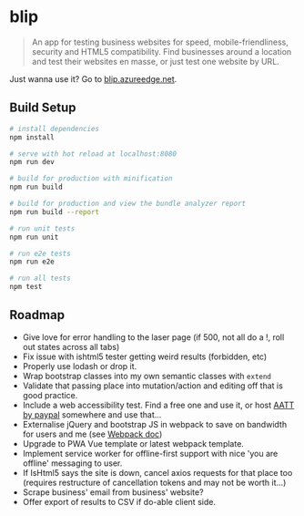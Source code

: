 # blip

> An app for testing business websites for speed, mobile-friendliness, security and HTML5 compatibility. Find businesses around a location and test their websites en masse, or just test one website by URL.

Just wanna use it? Go to [blip.azureedge.net](https://blip.azureedge.net).

## Build Setup

``` bash
# install dependencies
npm install

# serve with hot reload at localhost:8080
npm run dev

# build for production with minification
npm run build

# build for production and view the bundle analyzer report
npm run build --report

# run unit tests
npm run unit

# run e2e tests
npm run e2e

# run all tests
npm test
```

## Roadmap
- Give love for error handling to the laser page (if 500, not all do a !, roll out states across all tabs)
- Fix issue with ishtml5 tester getting weird results (forbidden, etc)
- Properly use lodash or drop it.
- Wrap bootstrap classes into my own semantic classes with `extend`
- Validate that passing place into mutation/action and editing off that is good practice.
- Include a web accessibility test. Find a free one and use it, or host [AATT by paypal](https://github.com/paypal/AATT) somewhere and use that...
- Externalise jQuery and bootstrap JS in webpack to save on bandwidth for users and me (see [Webpack doc](https://webpack.github.io/docs/library-and-externals.html))
- Upgrade to PWA Vue template or latest webpack template.
- Implement service worker for offline-first support with nice 'you are offline' messaging to user.
- If IsHtml5 says the site is down, cancel axios requests for that place too (requires restructure of cancellation tokens and may not be worth it...)
- Scrape business' email from business' website?
- Offer export of results to CSV if do-able client side.
